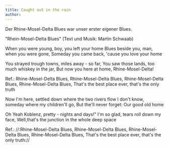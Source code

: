 ```yaml
---
title: Caught out in the rain
author:
---
```


Der Rhine-Mosel-Delta Blues war unser erster eigener Blues.

<!--more-->

"Rhein-Mosel-Delta Blues" (Text und Musik: Martin Schwaab)

When you were young, boy, you left your home
Blues beside you, man, when you were gone,
Someday you came back, 'cause you love your home

You strayed trough towns, miles away - so far,
You saw those lands, too much whiskey in the jar,
But now you here at home, Rhine-Mosel-Delta!

Ref.:
Rhine-Mosel-Delta Blues, Rhine-Mosel-Delta Blues,
Rhine-Mosel-Delta Blues, Rhine-Mosel-Delta Blues,
That's the best place ever, that's the only truth

Now I'm here, settled down where the two rivers flow
I don't know, someday where my children'll go,
But the'll never forget: Our good old home

Oh Yeah Koblenz, pretty - nights and days!"
I'm so glad, tears roll down my face,
Well,that's the junction in the whole deep space

Ref.:
//:Rhine-Mosel-Delta Blues, Rhine-Mosel-Delta Blues,
Rhine-Mosel-Delta Blues, Rhine-Mosel-Delta Blues,
That's the best place ever, that's the only truth://
